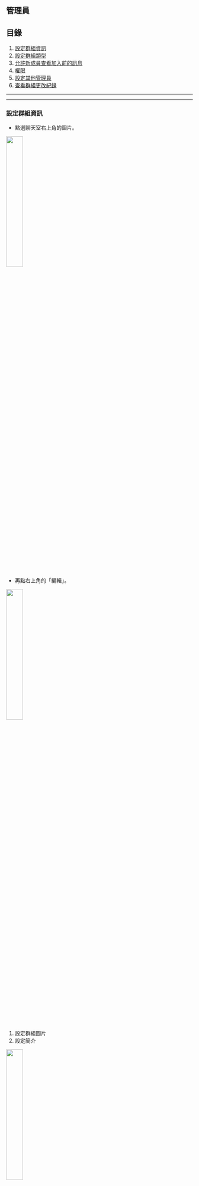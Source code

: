 ## 管理員

## 目錄
1) [設定群組資訊](#設定群組資訊)
2) [設定群組類型](#設定群組類型)
3) [允許新成員查看加入前的訊息](#允許新成員查看加入前的訊息)
4) [權限](#權限)
5) [設定其他管理員](#設定其他管理員)
6) [查看群組更改紀錄](#查看群組更改紀錄)

---
---

### 設定群組資訊
- 點選聊天室右上角的圖片。    
<img src="./assets/4_1_edit_1.PNG" width="30%">

- 再點右上角的「編輯」。  
<img src="./assets/4_1_edit_2.PNG" width="30%">

1) 設定群組圖片
2) 設定簡介  
<img src="./assets/4_1_edit_info.PNG" width="30%">

[🔱Home](../README.md)  [⬆️Top](#目錄)

---

### 設定群組類型
- 點選「群組類型」  
<img src="./assets/4_1_type_of_group.PNG" width="30%">  

- 可選擇公開，讓大家都能依下面設置的網址加入  
<img src="./assets/4_1_public_group.PNG" width="30%">  

- 也可選擇私人，只有透過特殊連結才能加入  
<img src="./assets/4_1_private_group.PNG" width="30%">  

[🔱Home](../README.md)  [⬆️Top](#目錄)

---

### 允許新成員查看加入前的訊息
與Line很不同的是，在新成員加入後，可選擇是否讓他們看到以前的聊天紀錄。  
> 預設為「隱藏」，若有需要，在創群組時，記得打開

<img src="./assets/4_1_allow_old_history.PNG" width="30%"> 

[🔱Home](../README.md)  [⬆️Top](#目錄)

---

### 權限
還記得在Line上，任何人都可以置頂群組公告嗎？  
是不是任何人都可以把任一個人踢出群，造成很多"翻群"風波。  
在TG因為有「權限」，因此可以限制群組成員的任何動作。  
<img src="./assets/4_1_root.PNG" width="30%"> 

有8種可以設定。再往下滑可以「新增例外」  
<img src="./assets/4_1_root_setting.jpeg" width="30%"> 

[🔱Home](../README.md)  [⬆️Top](#目錄)

---

### 設定其他管理員
一個大群組若只有一個管理員，那他應該會忙得不可開交，因此可以新增其他的管理員。  
<img src="./assets/4_1_admin.PNG" width="30%"> 

新增管理員的同時，亦可設置其「權限」及在群組的「頭銜」。  
<img src="./assets/4_1_admin_setting.jpeg" width="30%"> 

[🔱Home](../README.md)  [⬆️Top](#目錄)

---

### 查看群組更改紀錄
TG也有一個很有趣的功能，可以查看群組最近的操作(包含誰刪除了什麼訊息、誰修改了管理員的權限等)。  
<img src="./assets/4_1_admin.PNG" width="30%"> 
<img src="./assets/4_1_admin_do_what.jpeg" width="30%"> 

[🔱Home](../README.md)  [⬆️Top](#目錄)

---
### [⬅️3-5排程訊息](../Ep3私訊篇/3-5排程訊息.md) | [4-2建立地區群組➡️](./4-2建立地區群組.md)